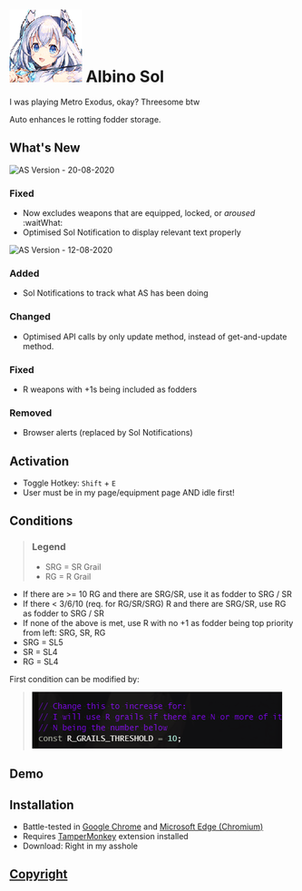 # ![asicon](../assets/as/icon.png) Albino Sol
I was playing Metro Exodus, okay? Threesome btw

Auto enhances le rotting fodder storage.

## What's New
![AS Version](https://img.shields.io/badge/AS-v0.2.1-A6C2E6) - 20-08-2020

### Fixed
- Now excludes weapons that are equipped, locked, or *aroused* :waitWhat:
- Optimised Sol Notification to display relevant text properly

![AS Version](https://img.shields.io/badge/AS-v0.2.0-A6C2E6) - 12-08-2020

### Added
- Sol Notifications to track what AS has been doing

### Changed
- Optimised API calls by only update method, instead of get-and-update method.

### Fixed
- R weapons with +1s being included as fodders

### Removed
- Browser alerts (replaced by Sol Notifications)

## Activation
- Toggle Hotkey: `Shift` + `E`
- User must be in my page/equipment page AND idle first!

## Conditions
> ### Legend
> - SRG = SR Grail
> - RG = R Grail

- If there are >= 10 RG and there are SRG/SR, use it as fodder to SRG / SR
- If there < 3/6/10 (req. for RG/SR/SRG) R and there are SRG/SR, use RG as fodder to SRG / SR
- If none of the above is met, use R with no +1 as fodder being top priority from left: SRG, SR, RG
- SRG = SL5
- SR = SL4
- RG = SL4

First condition can be modified by:
> ![condition](../assets/as/condition.png)

## Demo

## Installation
- Battle-tested in [Google Chrome](https://www.google.com/chrome/index.html) and [Microsoft Edge (Chromium)](https://www.microsoft.com/en-us/edge)
- Requires [TamperMonkey](https://www.tampermonkey.net/) extension installed
- Download: Right in my asshole

## [Copyright](../README.md#Copyright)
